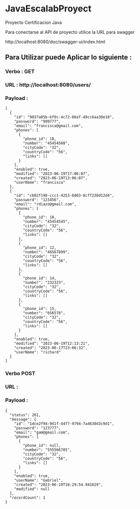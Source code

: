 # JavaEscalabProyect
Proyecto Certificacion Java 

Para conectarse al API de proyecto utilice la URL para swagger 

http://localhost:8080/doc/swagger-ui/index.html

## Para Utilizar puede Aplicar lo siguiente :
### Verbo : GET
### URL : http://localhost:8080/users/ 
### Payload :

```
[
  {
    "id": "9037a85b-bf0c-4c72-86af-49cc6aa30e10",
    "password": "999777",
    "email": "francisca@gmail.com",
    "phones": [
      {
        "phone_id": 18,
        "number": "45454588",
        "cityCode": "32",
        "countryCode": "56",
        "links": []
      }
    ],
    "enabled": true,
    "modified": "2023-06-19T17:06:07",
    "created": "2023-06-19T13:06:07",
    "userName": "francisca"
  },
  {
    "id": "cb02f198-ccc1-4253-8d03-8cff230d12d4",
    "password": "123456",
    "email": "rdiazo@gmail.com",
    "phones": [
      {
        "phone_id": 10,
        "number": "45454545",
        "cityCode": "32",
        "countryCode": "56",
        "links": []
      },
      {
        "phone_id": 12,
        "number": "46567899",
        "cityCode": "32",
        "countryCode": "56",
        "links": []
      },
      {
        "phone_id": 14,
        "number": "232323",
        "cityCode": "32",
        "countryCode": "56",
        "links": []
      },
      {
        "phone_id": 15,
        "number": "656578",
        "cityCode": "32",
        "countryCode": "56",
        "links": []
      }
    ],
    "enabled": true,
    "modified": "2023-06-19T12:13:21",
    "created": "2023-06-17T23:06:32",
    "userName": "richard"
  }
]
```
### Verbo POST
### URL : 
### Payload :
```
{
  "status": 201,
  "message": {
    "id": "1dce2f94-941f-44f7-9794-7a4630d3c9d1",
    "password": "123777",
    "email": "gam@gmail.com",
    "phones": [
      {
        "phone_id": null,
        "number": "555566785",
        "cityCode": "32",
        "countryCode": "56",
        "links": []
      }
    ],
    "enabled": true,
    "userName": "Gabriel",
    "created": "2023-06-19T18:29:54.941629",
    "modified": null
  },
  "recordCount": 1
}
```
